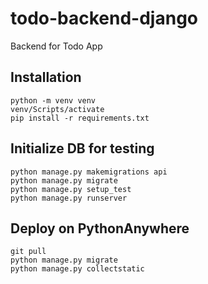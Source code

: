 # todo-backend-django

Backend for Todo App

## Installation

```
python -m venv venv
venv/Scripts/activate
pip install -r requirements.txt
```

## Initialize DB for testing

```
python manage.py makemigrations api
python manage.py migrate
python manage.py setup_test
python manage.py runserver
```

## Deploy on PythonAnywhere

```
git pull
python manage.py migrate
python manage.py collectstatic
```
